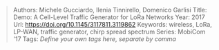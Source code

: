 > Authors: Michele Gucciardo, Ilenia Tinnirello, Domenico Garlisi
> Title: Demo: A Cell-Level Traffic Generator for LoRa Networks
> Year: 2017
> Url: https://doi.org/10.1145/3117811.3119862
> Keywords: wireless, LoRa, LP-WAN, traffic generator, chirp spread spectrum
> Series: MobiCom '17
> Tags: *Define your own tags here, separate by comma*